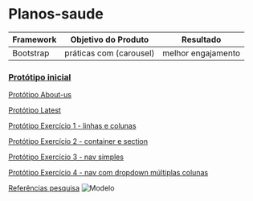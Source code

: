 # Planos-saude

| Framework  |Objetivo do Produto         | Resultado               |
|------------|----------------------------|-------------------------|
|Bootstrap   |práticas com (carousel)     |melhor engajamento       |

### [Protótipo inicial](https://gracetorresleite.github.io/planos-saude/index.html)

[Protótipo About-us](https://gracetorresleite.github.io/planos-saude/about_us.html)

[Protótipo Latest](https://gracetorresleite.github.io/planos-saude/latest.html)

[Protótipo Exercício 1 - linhas e colunas](https://gracetorresleite.github.io/planos-saude/exercicio1.html)

[Protótipo Exercício 2 - container e section](https://gracetorresleite.github.io/planos-saude/exercicio2.html)

[Protótipo Exercício 3 - nav simples](https://gracetorresleite.github.io/planos-saude/exercicio3.html)

[Protótipo Exercício 4 - nav com dropdown múltiplas colunas](https://gracetorresleite.github.io/planos-saude/exercicio4.html)

[Referências pesquisa](https://pt.stackoverflow.com/questions/98060/como-colocar-logo-no-cabe%C3%A7alho/98084)
![Modelo](https://planodesaudesegurar.com.br/contato-e-localizacao/)